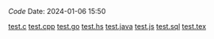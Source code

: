 _Code_
  Date: 2024-01-06 15:50

[test.c](test.c)
[test.cpp](test.cpp)
[test.go](go/test.go)
[test.hs](test.hs)
[test.java](test.java)
[test.js](test.js)
[test.sql](test.sql)
[test.tex](test.tex)
